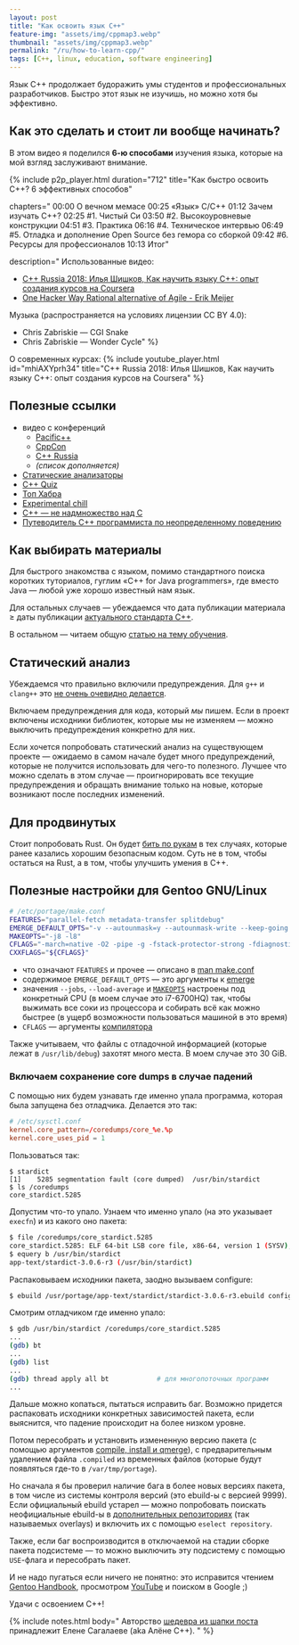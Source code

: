 ```yaml
---
layout: post
title: "Как освоить язык C++"
feature-img: "assets/img/cppmap3.webp"
thumbnail: "assets/img/cppmap3.webp"
permalink: "/ru/how-to-learn-cpp/"
tags: [C++, linux, education, software engineering]
---
```


Язык C++ продолжает будоражить умы студентов и профессиональных разработчиков. Быстро этот язык не изучишь, но можно хотя бы эффективно.

## Как это сделать и стоит ли вообще начинать?

В этом видео я поделился **6-ю способами** изучения языка, которые на мой взгляд заслуживают внимание.
<!--more-->

{% include p2p_player.html
  duration="712"
  title="Как быстро освоить С++? 6 эффективных способов"

  chapters="
    00:00 О вечном мемасе
    00:25 «Язык» C/C++
    01:12 Зачем изучать C++?
    02:25 #1. Чистый Си
    03:50 #2. Высокоуровневые конструкции
    04:51 #3. Практика
    06:16 #4. Техническое интервью
    06:49 #5. Отладка и дополнение Open Source без гемора со сборкой
    09:42 #6. Ресурсы для профессионалов
    10:13 Итог"

  description="
Использованные видео:
- [C++ Russia 2018: Илья Шишков, Как научить языку C++: опыт создания курсов на Coursera](https://youtu.be/mhiAXYprh34)
- [One Hacker Way Rational alternative of Agile - Erik Meijer](https://youtu.be/2u0sNRO-QKQ)

Музыка (распространяется на условиях лицензии CC BY 4.0):
- Chris Zabriskie — CGI Snake
- Chris Zabriskie — Wonder Cycle"
%}

О современных курсах:
{% include youtube_player.html id="mhiAXYprh34" title="C++ Russia 2018: Илья Шишков, Как научить языку C++: опыт создания курсов на Coursera" %}

## Полезные ссылки
- видео с конференций
    - [Pacific++](https://www.youtube.com/channel/UCrRR5mU5aqvtZAuEGYfdTjw/videos?flow=grid&sort=p&view=0)
    - [CppCon](https://www.youtube.com/user/CppCon/videos)
    - [C++ Russia](https://www.youtube.com/channel/UCJ9v015sPgEi0jJXe_zanjA/videos?sort=p&view=0&flow=grid)
    - *(список дополняется)*
- [Статические анализаторы](https://github.com/analysis-tools-dev/static-analysis#cpp)
- [C++ Quiz](https://cppquiz.org)
- [Топ Хабра](https://habr.com/en/hubs/cpp/articles/top/alltime/medium/)
- [Experimental chill](https://t.me/experimentalchill)
- [C++ — не надмножество над C](https://mcla.ug/blog/cpp-is-not-a-superset-of-c.html)
- [Путеводитель C++ программиста по неопределенному поведению](https://github.com/Nekrolm/ubbook#readme)

## Как выбирать материалы
Для быстрого знакомства с языком, помимо стандартного поиска коротких туториалов,
гуглим «C++ for Java programmers», где вместо Java — любой уже хорошо известный нам язык.

Для остальных случаев — убеждаемся что дата публикации материала &ge; даты публикации
[актуального стандарта C++](https://en.wikipedia.org/wiki/C%2B%2B#Standardization).

В остальном — читаем общую [статью на тему обучения](/как-эффективно-учиться-программированию-по-mooc-курсам/).

## Статический анализ
Убеждаемся что правильно включили предупреждения.
Для `g++` и `clang++` это [не очень очевидно делается](https://stackoverflow.com/questions/11714827/how-to-turn-on-literally-all-of-gccs-warnings).

Включаем предупреждения для кода, который *мы* пишем.
Если в проект включены исходники библиотек, которые мы не изменяем — можно выключить предупреждения конкретно для них.

Если хочется попробовать статический анализ на существующем проекте
— ожидаемо в самом начале будет много предупреждений, которые не получится использовать для чего-то полезного.
Лучшее что можно сделать в этом случае — проигнорировать все
текущие предупреждения и обращать внимание только на новые, которые возникают после последних изменений.

## Для продвинутых
Стоит попробовать Rust.
Он будет [бить по рукам](https://rust-unofficial.github.io/too-many-lists/)
в тех случаях, которые ранее казались хорошим безопасным кодом.
Суть не в том, чтобы остаться на Rust, а в том, чтобы улучшить умения в C++.

## Полезные настройки для Gentoo GNU/Linux
```sh
# /etc/portage/make.conf
FEATURES="parallel-fetch metadata-transfer splitdebug"
EMERGE_DEFAULT_OPTS="-v --autounmask=y --autounmask-write --keep-going --verbose-conflicts --jobs=20 --load-average=12.0"
MAKEOPTS="-j8 -l8"
CFLAGS="-march=native -O2 -pipe -g -fstack-protector-strong -fdiagnostics-color=always"
CXXFLAGS="${CFLAGS}"
```
- что означают `FEATURES`
и прочее — описано в [man make.conf](https://dev.gentoo.org/~zmedico/portage/doc/man/make.conf.5.html)
- содержимое `EMERGE_DEFAULT_OPTS` — это аргументы к [emerge](https://dev.gentoo.org/~zmedico/portage/doc/man/emerge.1.html)
- значения `--jobs`, `--load-average` и [`MAKEOPTS`](https://linux.die.net/man/1/make) настроены под конкретный CPU
(в моем случае это <span class='no-wrap'>i7-6700HQ</span>) так, чтобы выжимать все соки из процессора и собирать всё как можно быстрее
(в ущерб возможности пользоваться машиной в это время)
- `CFLAGS` — аргументы [компилятора](https://linux.die.net/man/1/g++)

Также учитываем, что файлы с отладочной информацией (которые лежат в `/usr/lib/debug`) захотят много места.
В моем случае это 30 GiB.

### Включаем сохранение core dumps в случае падений
С помощью них будем узнавать где именно упала программа, которая была запущена без отладчика.
Делается это так:
```conf
# /etc/sysctl.conf
kernel.core_pattern=/coredumps/core_%e.%p
kernel.core_uses_pid = 1
```

Пользоваться так:
```
$ stardict
[1]    5285 segmentation fault (core dumped)  /usr/bin/stardict
$ ls /coredumps
core_stardict.5285
```

Допустим что-то упало.
Узнаем что именно упало (на это указывает `execfn`)
и из какого оно пакета:
```sh
$ file /coredumps/core_stardict.5285
core_stardict.5285: ELF 64-bit LSB core file, x86-64, version 1 (SYSV), SVR4-style, from 'StarDict', real uid: 1000, effective uid: 1000, real gid: 1000, effective gid: 1000, execfn: '/usr/bin/stardict', platform: 'x86_64'
$ equery b /usr/bin/stardict
app-text/stardict-3.0.6-r3 (/usr/bin/stardict)
```

Распаковываем исходники пакета, заодно вызываем configure:
```sh
$ ebuild /usr/portage/app-text/stardict/stardict-3.0.6-r3.ebuild configure
```

Смотрим отладчиком где именно упало:
```sh
$ gdb /usr/bin/stardict /coredumps/core_stardict.5285
...
(gdb) bt
...
(gdb) list
...
(gdb) thread apply all bt            # для многопоточных программ
...
```

Дальше можно копаться, пытаться исправить баг.
Возможно придется распаковать исходники конкретных зависимостей пакета,
если выяснится, что падение происходит на более низком уровне.

Потом пересобрать и установить измененную версию пакета
(с помощью аргументов [compile, install и qmerge](https://dev.gentoo.org/~zmedico/portage/doc/man/ebuild.1.html)),
с предварительным удалением файла `.compiled` из временных файлов (которые будут появляться где-то в `/var/tmp/portage`).

Но сначала я бы проверил наличие бага в более новых версиях пакета,
в том числе из системы контроля версий (это ebuild-ы с версией 9999).
Если официальный ebuild устарел — можно попробовать поискать
неофициальные ebuild-ы в [дополнительных репозиториях](https://gpo.zugaina.org)
(так называемых overlays) и включить их с помощью `eselect repository`.

Также, если баг воспроизводится в отключаемой на стадии сборке пакета подсистеме
— то можно выключить эту подсистему с помощью `USE`-флага и пересобрать пакет.

И не надо пугаться если ничего не понятно: это исправится чтением
[Gentoo Handbook](https://wiki.gentoo.org/wiki/Handbook:AMD64),
просмотром [YouTube](https://www.youtube.com/results?sp=EgIQAw%253D%253D&search_query=gentoo+install)
и поиском в Google ;)

Удачи с освоением C++!

{% include notes.html body="
Авторство [шедевра из шапки поста](https://alenacpp.blogspot.com/2017/02/17.html)
принадлежит Елене Сагалаеве (aka Алёне C++).
" %}
